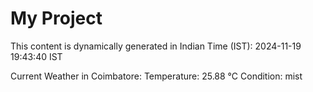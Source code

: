 # My Project

This content is dynamically generated in Indian Time (IST): 2024-11-19 19:43:40 IST


Current Weather in Coimbatore:
Temperature: 25.88 °C
Condition: mist
